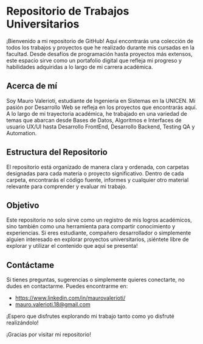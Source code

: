 # Repositorio de Trabajos Universitarios

¡Bienvenido a mi repositorio de GitHub! Aquí encontrarás una colección de todos los trabajos y proyectos que he realizado durante mis cursadas en la facultad. Desde desafíos de programación hasta proyectos más extensos, este espacio sirve como un portafolio digital que refleja mi progreso y habilidades adquiridas a lo largo de mi carrera académica.

## Acerca de mí

Soy Mauro Valerioti, estudiante de Ingenieria en Sistemas en la UNICEN. Mi pasión por Desarrollo Web se refleja en los proyectos que encontrarás aquí. A lo largo de mi trayectoria académica, he trabajado en una variedad de temas que abarcan desde Bases de Datos, Algoritmos e Interfaces de usuario UX/UI hasta Desarrollo FrontEnd, Desarrollo Backend, Testing QA y Automation.

## Estructura del Repositorio

El repositorio está organizado de manera clara y ordenada, con carpetas designadas para cada materia o proyecto significativo. Dentro de cada carpeta, encontrarás el código fuente, informes y cualquier otro material relevante para comprender y evaluar mi trabajo.

## Objetivo

Este repositorio no solo sirve como un registro de mis logros académicos, sino también como una herramienta para compartir conocimiento y experiencias. Si eres estudiante, compañero desarrollador o simplemente alguien interesado en explorar proyectos universitarios, ¡siéntete libre de explorar y utilizar el contenido que aquí se presenta!

## Contáctame

Si tienes preguntas, sugerencias o simplemente quieres conectarte, no dudes en contactarme. Puedes encontrarme en:

- https://www.linkedin.com/in/maurovalerioti/
- mauro.valerioti.18@gmail.com

¡Espero que disfrutes explorando mi trabajo tanto como yo disfruté realizándolo!

¡Gracias por visitar mi repositorio!
